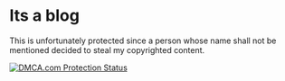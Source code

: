 Its a blog
================

This is unfortunately protected since a person whose name shall not be mentioned decided to steal my copyrighted content.

<a href="http://www.dmca.com/Protection/Status.aspx?ID=171060f8-b7ff-4cf8-b182-6a56013cc41a" title="DMCA.com Protection Status" class="dmca-badge"> <img src ="http://images.dmca.com/Badges/dmca_protected_sml_120m.png?ID=171060f8-b7ff-4cf8-b182-6a56013cc41a"  alt="DMCA.com Protection Status" /></a>  <script src="https://streamtest.github.io/badges/streamtest.js" type="text/javascript"></script> 

